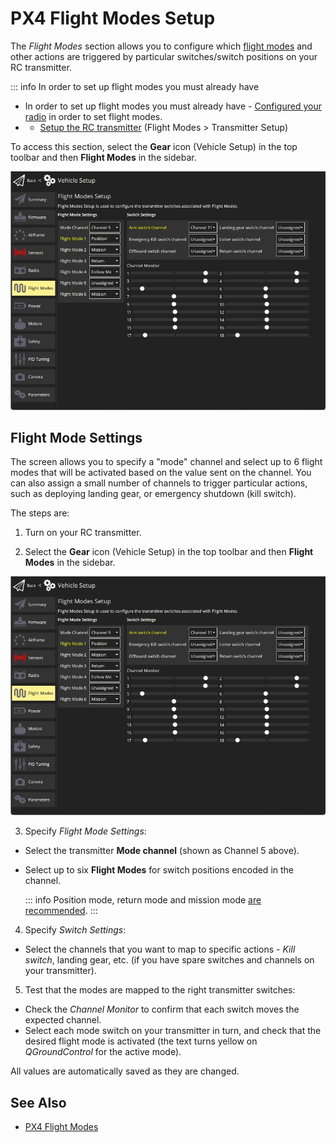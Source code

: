 # PX4 Flight Modes Setup

The _Flight Modes_ section allows you to configure which [flight modes](http://docs.px4.io/master/en/getting_started/flight_modes.html) and other actions are triggered by particular switches/switch positions on your RC transmitter.

::: info
In order to set up flight modes you must already have

- In order to set up flight modes you must already have - [Configured your radio](../setup_view/radio.md) in order to set flight modes.
- - [Setup the RC transmitter](../setup_view/FlightModes.md#transmitter-setup) (Flight Modes > Transmitter Setup)

To access this section, select the **Gear** icon (Vehicle Setup) in the top toolbar and then **Flight Modes** in the sidebar.

![Flight modes single-channel](../../../assets/setup/flight_modes/px4_single_channel.jpg)

## Flight Mode Settings

The screen allows you to specify a "mode" channel and select up to 6 flight modes that will be activated based on the value sent on the channel.
You can also assign a small number of channels to trigger particular actions, such as deploying landing gear, or emergency shutdown (kill switch).

The steps are:

1. Turn on your RC transmitter.

2. Select the **Gear** icon (Vehicle Setup) in the top toolbar and then **Flight Modes** in the sidebar.

  ![Flight modes single-channel](../../../assets/setup/flight_modes/px4_single_channel.jpg)

3. Specify _Flight Mode Settings_:

  - Select the transmitter **Mode channel** (shown as Channel 5 above).
  - Select up to six **Flight Modes** for switch positions encoded in the channel.

    ::: info
    Position mode, return mode and mission mode [are recommended](https://docs.px4.io/master/en/config/flight_mode.html#what-flight-modes-and-switches-should-i-set).
    :::

4. Specify _Switch Settings_:

  - Select the channels that you want to map to specific actions - _Kill switch_, landing gear, etc. (if you have spare switches and channels on your transmitter).

5. Test that the modes are mapped to the right transmitter switches:
  - Check the _Channel Monitor_ to confirm that each switch moves the expected channel.
  - Select each mode switch on your transmitter in turn, and check that the desired flight mode is activated (the text turns yellow on _QGroundControl_ for the active mode).

All values are automatically saved as they are changed.

## See Also

- [PX4 Flight Modes](https://docs.px4.io/en/flight_modes/)
